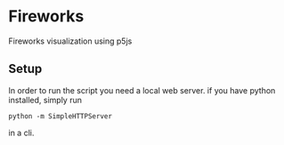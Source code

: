 # Fireworks
Fireworks visualization using p5js

## Setup
In order to run the script you need a local web server. if you have python installed, simply run 
```
python -m SimpleHTTPServer
```
in a cli.

